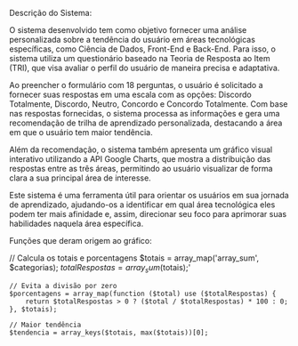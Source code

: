 Descrição do Sistema:

O sistema desenvolvido tem como objetivo fornecer uma análise personalizada sobre a tendência do usuário em áreas tecnológicas específicas, como Ciência de Dados, Front-End e Back-End. Para isso, o sistema utiliza um questionário baseado na Teoria de Resposta ao Item (TRI), que visa avaliar o perfil do usuário de maneira precisa e adaptativa.

Ao preencher o formulário com 18 perguntas, o usuário é solicitado a fornecer suas respostas em uma escala com as opções: Discordo Totalmente, Discordo, Neutro, Concordo e Concordo Totalmente. Com base nas respostas fornecidas, o sistema processa as informações e gera uma recomendação de trilha de aprendizado personalizada, destacando a área em que o usuário tem maior tendência.

Além da recomendação, o sistema também apresenta um gráfico visual interativo utilizando a API Google Charts, que mostra a distribuição das respostas entre as três áreas, permitindo ao usuário visualizar de forma clara a sua principal área de interesse.

Este sistema é uma ferramenta útil para orientar os usuários em sua jornada de aprendizado, ajudando-os a identificar em qual área tecnológica eles podem ter mais afinidade e, assim, direcionar seu foco para aprimorar suas habilidades naquela área específica.

Funções que deram origem ao gráfico:

// Calcula os totais e porcentagens
    $totais = array_map('array_sum', $categorias);
    $totalRespostas = array_sum($totais);'
    
    // Evita a divisão por zero
    $porcentagens = array_map(function ($total) use ($totalRespostas) {
        return $totalRespostas > 0 ? ($total / $totalRespostas) * 100 : 0;
    }, $totais);

    // Maior tendência
    $tendencia = array_keys($totais, max($totais))[0];
